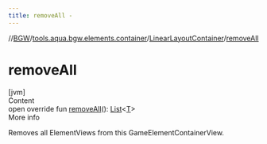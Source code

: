 ```yaml
---
title: removeAll -
---
```

//[BGW](../../../index.md)/[tools.aqua.bgw.elements.container](../index.md)/[LinearLayoutContainer](index.md)/[removeAll](remove-all.md)



# removeAll  
[jvm]  
Content  
open override fun [removeAll](remove-all.md)(): [List](https://kotlinlang.org/api/latest/jvm/stdlib/kotlin.collections/-list/index.html)<[T](index.md)>  
More info  


Removes all ElementViews from this GameElementContainerView.

  



